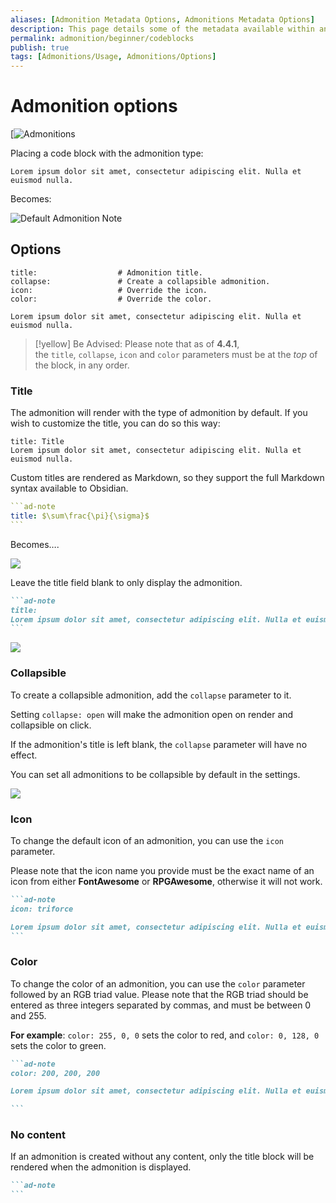 ```yaml
---
aliases: [Admonition Metadata Options, Admonitions Metadata Options]
description: This page details some of the metadata available within an Admonition codeblock.
permalink: admonition/beginner/codeblocks
publish: true
tags: [Admonitions/Usage, Admonitions/Options]
---
```


# Admonition options

[![Admonitions](https://github.com/javalent/admonitions/blob/main/publish/gifs/all.gif?raw=true)

Placing a code block with the admonition type:

```ad-note
Lorem ipsum dolor sit amet, consectetur adipiscing elit. Nulla et euismod nulla.
```

Becomes:

![Default Admonition Note](https://github.com/javalent/admonitions/blob/main/publish/images/default.png?raw=true)

## Options

```ad-<type> # Admonition type. See below for a list of available types.
title:                  # Admonition title.
collapse:               # Create a collapsible admonition.
icon:                   # Override the icon.
color:                  # Override the color.

Lorem ipsum dolor sit amet, consectetur adipiscing elit. Nulla et euismod nulla.

```

> [!yellow] Be Advised:
> Please note that as of **4.4.1**, the `title`, `collapse`, `icon` and `color` parameters must be at the *top* of the block, in any order.

### Title

The admonition will render with the type of admonition by default. If you wish to customize the title, you can do so this way:

```ad-note
title: Title
Lorem ipsum dolor sit amet, consectetur adipiscing elit. Nulla et euismod nulla.
```

Custom titles are rendered as Markdown, so they support the full Markdown syntax available to Obsidian.

````yaml
```ad-note
title: $\sum\frac{\pi}{\sigma}$
```
````

Becomes….

![](https://github.com/javalent/admonitions/blob/main/publish/images/rendered-title-markdown.png?raw=true)

Leave the title field blank to only display the admonition.

````md
```ad-note
title:
Lorem ipsum dolor sit amet, consectetur adipiscing elit. Nulla et euismod nulla.
```
````

![](https://github.com/javalent/admonitions/blob/main/publish/images/no-title.png?raw=true)

### Collapsible

To create a collapsible admonition, add the `collapse` parameter to it. 

Setting `collapse: open` will make the admonition open on render and collapsible on click. 

If the admonition's title is left blank, the `collapse` parameter will have no effect. 

You can set all admonitions to be collapsible by default in the settings.

![](https://github.com/javalent/admonitions/blob/main/publish/gifs/collapse.gif?raw=true)

### Icon

To change the default icon of an admonition, you can use the `icon` parameter. 

Please note that the icon name you provide must be the exact name of an icon from either **FontAwesome** or **RPGAwesome**, otherwise it will not work.

````md
```ad-note
icon: triforce

Lorem ipsum dolor sit amet, consectetur adipiscing elit. Nulla et euismod nulla.
```
````

### Color

To change the color of an admonition, you can use the `color` parameter followed by an RGB triad value. Please note that the RGB triad should be entered as three integers separated by commas, and must be between 0 and 255. 

**For example**: `color: 255, 0, 0` sets the color to red, and `color: 0, 128, 0` sets the color to green.

````md
```ad-note
color: 200, 200, 200

Lorem ipsum dolor sit amet, consectetur adipiscing elit. Nulla et euismod nulla.

```
````

### No content

If an admonition is created without any content, only the title block will be rendered when the admonition is displayed.

````md
```ad-note
```
````

